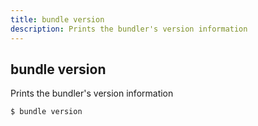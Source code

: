 ```yaml
---
title: bundle version
description: Prints the bundler's version information
---
```


## bundle version

Prints the bundler's version information

    $ bundle version
